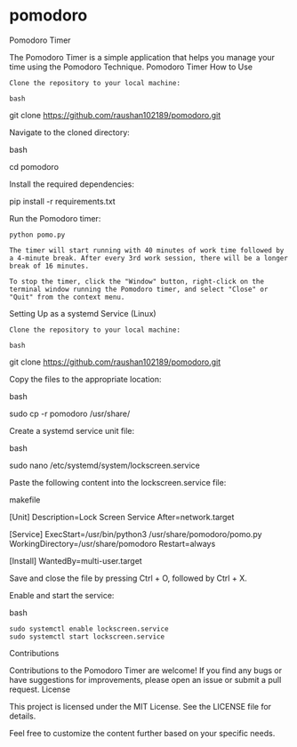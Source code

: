 # pomodoro
Pomodoro Timer

The Pomodoro Timer is a simple application that helps you manage your time using the Pomodoro Technique. 
Pomodoro Timer
How to Use

    Clone the repository to your local machine:

    bash

git clone https://github.com/raushan102189/pomodoro.git

Navigate to the cloned directory:

bash

cd pomodoro

Install the required dependencies:

pip install -r requirements.txt

Run the Pomodoro timer:

    python pomo.py

    The timer will start running with 40 minutes of work time followed by a 4-minute break. After every 3rd work session, there will be a longer break of 16 minutes.

    To stop the timer, click the "Window" button, right-click on the terminal window running the Pomodoro timer, and select "Close" or "Quit" from the context menu.

Setting Up as a systemd Service (Linux)

    Clone the repository to your local machine:

    bash

git clone https://github.com/raushan102189/pomodoro.git

Copy the files to the appropriate location:

bash

sudo cp -r pomodoro /usr/share/

Create a systemd service unit file:

bash

sudo nano /etc/systemd/system/lockscreen.service

Paste the following content into the lockscreen.service file:

makefile

[Unit]
Description=Lock Screen Service
After=network.target

[Service]
ExecStart=/usr/bin/python3 /usr/share/pomodoro/pomo.py
WorkingDirectory=/usr/share/pomodoro
Restart=always

[Install]
WantedBy=multi-user.target

Save and close the file by pressing Ctrl + O, followed by Ctrl + X.

Enable and start the service:

bash

    sudo systemctl enable lockscreen.service
    sudo systemctl start lockscreen.service

Contributions

Contributions to the Pomodoro Timer are welcome! If you find any bugs or have suggestions for improvements, please open an issue or submit a pull request.
License

This project is licensed under the MIT License. See the LICENSE file for details.

Feel free to customize the content further based on your specific needs.

